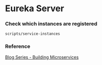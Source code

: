 # Eureka Server

### Check which instances are registered


```bash
scripts/service-instances
```

### Reference

[Blog Series - Building Microservices](http://callistaenterprise.se/blogg/teknik/2015/05/20/blog-series-building-microservices/)

